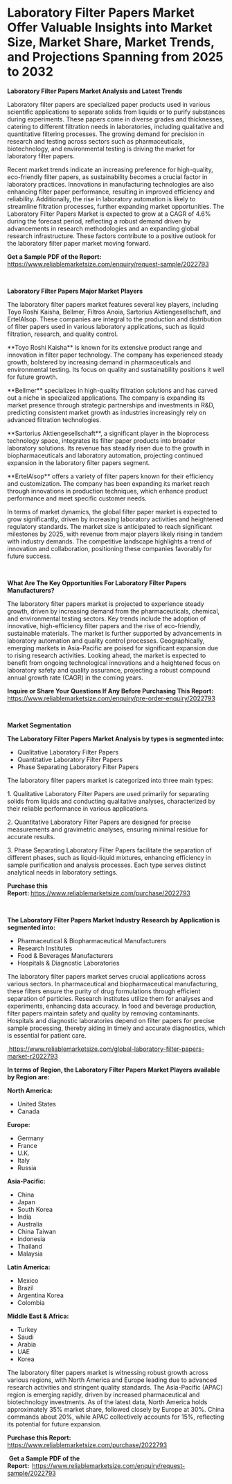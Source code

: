 <p><h1>Laboratory Filter Papers Market Offer Valuable Insights into Market Size, Market Share, Market Trends, and Projections Spanning from 2025 to 2032</h1></p><p><strong>Laboratory Filter Papers Market Analysis and Latest Trends</strong></p>
<p><p>Laboratory filter papers are specialized paper products used in various scientific applications to separate solids from liquids or to purify substances during experiments. These papers come in diverse grades and thicknesses, catering to different filtration needs in laboratories, including qualitative and quantitative filtering processes. The growing demand for precision in research and testing across sectors such as pharmaceuticals, biotechnology, and environmental testing is driving the market for laboratory filter papers.</p><p>Recent market trends indicate an increasing preference for high-quality, eco-friendly filter papers, as sustainability becomes a crucial factor in laboratory practices. Innovations in manufacturing technologies are also enhancing filter paper performance, resulting in improved efficiency and reliability. Additionally, the rise in laboratory automation is likely to streamline filtration processes, further expanding market opportunities. The Laboratory Filter Papers Market is expected to grow at a CAGR of 4.6% during the forecast period, reflecting a robust demand driven by advancements in research methodologies and an expanding global research infrastructure. These factors contribute to a positive outlook for the laboratory filter paper market moving forward.</p></p>
<p><strong>Get a Sample PDF of the Report:&nbsp;</strong> <a href="https://www.reliablemarketsize.com/enquiry/request-sample/2022793?utm_campaign=1143&utm_medium=2&utm_source=Github&utm_content=ia&utm_term=13042025&utm_id=laboratory-filter-papers">https://www.reliablemarketsize.com/enquiry/request-sample/2022793</a></p>
<p>&nbsp;</p>
<p><strong>Laboratory Filter Papers Major Market Players</strong></p>
<p><p>The laboratory filter papers market features several key players, including Toyo Roshi Kaisha, Bellmer, Filtros Anoia, Sartorius Aktiengesellschaft, and ErtelAlsop. These companies are integral to the production and distribution of filter papers used in various laboratory applications, such as liquid filtration, research, and quality control.</p><p>**Toyo Roshi Kaisha** is known for its extensive product range and innovation in filter paper technology. The company has experienced steady growth, bolstered by increasing demand in pharmaceuticals and environmental testing. Its focus on quality and sustainability positions it well for future growth.</p><p>**Bellmer** specializes in high-quality filtration solutions and has carved out a niche in specialized applications. The company is expanding its market presence through strategic partnerships and investments in R&D, predicting consistent market growth as industries increasingly rely on advanced filtration technologies.</p><p>**Sartorius Aktiengesellschaft**, a significant player in the bioprocess technology space, integrates its filter paper products into broader laboratory solutions. Its revenue has steadily risen due to the growth in biopharmaceuticals and laboratory automation, projecting continued expansion in the laboratory filter papers segment.</p><p>**ErtelAlsop** offers a variety of filter papers known for their efficiency and customization. The company has been expanding its market reach through innovations in production techniques, which enhance product performance and meet specific customer needs.</p><p>In terms of market dynamics, the global filter paper market is expected to grow significantly, driven by increasing laboratory activities and heightened regulatory standards. The market size is anticipated to reach significant milestones by 2025, with revenue from major players likely rising in tandem with industry demands. The competitive landscape highlights a trend of innovation and collaboration, positioning these companies favorably for future success.</p></p>
<p>&nbsp;</p>
<p><strong>What Are The Key Opportunities For Laboratory Filter Papers Manufacturers?</strong></p>
<p><p>The laboratory filter papers market is projected to experience steady growth, driven by increasing demand from the pharmaceuticals, chemical, and environmental testing sectors. Key trends include the adoption of innovative, high-efficiency filter papers and the rise of eco-friendly, sustainable materials. The market is further supported by advancements in laboratory automation and quality control processes. Geographically, emerging markets in Asia-Pacific are poised for significant expansion due to rising research activities. Looking ahead, the market is expected to benefit from ongoing technological innovations and a heightened focus on laboratory safety and quality assurance, projecting a robust compound annual growth rate (CAGR) in the coming years.</p></p>
<p><strong>Inquire or Share Your Questions If Any Before Purchasing This Report:</strong> <a href="https://www.reliablemarketsize.com/enquiry/pre-order-enquiry/2022793?utm_campaign=1143&utm_medium=2&utm_source=Github&utm_content=ia&utm_term=13042025&utm_id=laboratory-filter-papers">https://www.reliablemarketsize.com/enquiry/pre-order-enquiry/2022793</a></p>
<p>&nbsp;</p>
<p><strong>Market Segmentation</strong></p>
<p><strong>The Laboratory Filter Papers Market Analysis by types is segmented into:</strong></p>
<p><ul><li>Qualitative Laboratory Filter Papers</li><li>Quantitative Laboratory Filter Papers</li><li>Phase Separating Laboratory Filter Papers</li></ul></p>
<p><p>The laboratory filter papers market is categorized into three main types: </p><p>1. Qualitative Laboratory Filter Papers are used primarily for separating solids from liquids and conducting qualitative analyses, characterized by their reliable performance in various applications. </p><p>2. Quantitative Laboratory Filter Papers are designed for precise measurements and gravimetric analyses, ensuring minimal residue for accurate results. </p><p>3. Phase Separating Laboratory Filter Papers facilitate the separation of different phases, such as liquid-liquid mixtures, enhancing efficiency in sample purification and analysis processes. Each type serves distinct analytical needs in laboratory settings.</p></p>
<p><strong>Purchase this Report:&nbsp;</strong><a href="https://www.reliablemarketsize.com/purchase/2022793?utm_campaign=1143&utm_medium=2&utm_source=Github&utm_content=ia&utm_term=13042025&utm_id=laboratory-filter-papers">https://www.reliablemarketsize.com/purchase/2022793</a></p>
<p>&nbsp;</p>
<p><strong>The Laboratory Filter Papers Market Industry Research by Application is segmented into:</strong></p>
<p><ul><li>Pharmaceutical & Biopharmaceutical Manufacturers</li><li>Research Institutes</li><li>Food & Beverages Manufacturers</li><li>Hospitals & Diagnostic Laboratories</li></ul></p>
<p><p>The laboratory filter papers market serves crucial applications across various sectors. In pharmaceutical and biopharmaceutical manufacturing, these filters ensure the purity of drug formulations through efficient separation of particles. Research institutes utilize them for analyses and experiments, enhancing data accuracy. In food and beverage production, filter papers maintain safety and quality by removing contaminants. Hospitals and diagnostic laboratories depend on filter papers for precise sample processing, thereby aiding in timely and accurate diagnostics, which is essential for patient care.</p></p>
<p><a href="https://www.reliablemarketsize.com/global-laboratory-filter-papers-market-r2022793?utm_campaign=1143&utm_medium=2&utm_source=Github&utm_content=ia&utm_term=13042025&utm_id=laboratory-filter-papers">&nbsp;https://www.reliablemarketsize.com/global-laboratory-filter-papers-market-r2022793</a></p>
<p><strong>In terms of Region, the Laboratory Filter Papers Market Players available by Region are:</strong></p>
<p>
    <p> <strong> North America: </strong>
        <ul>
            <li>United States</li>
            <li>Canada</li>
        </ul>
        </p> 
    <p> <strong> Europe: </strong>
        <ul>
            <li>Germany</li>
            <li>France</li>
            <li>U.K.</li>
            <li>Italy</li>
            <li>Russia</li>
        </ul>
        </p> 
    <p> <strong> Asia-Pacific: </strong>
        <ul>
            <li>China</li>
            <li>Japan</li>
            <li>South Korea</li>
            <li>India</li>
            <li>Australia</li>
            <li>China Taiwan</li>
            <li>Indonesia</li>
            <li>Thailand</li>
            <li>Malaysia</li>
        </ul>
        </p> 
    <p> <strong> Latin America: </strong>
        <ul>
            <li>Mexico</li>
            <li>Brazil</li>
            <li>Argentina Korea</li>
            <li>Colombia</li>
        </ul>
        </p> 
    <p> <strong> Middle East & Africa: </strong>
        <ul>
            <li>Turkey</li>
            <li>Saudi</li>
            <li>Arabia</li>
            <li>UAE</li>
            <li>Korea</li>
        </ul>
    </p>
    </p>
<p><p>The laboratory filter papers market is witnessing robust growth across various regions, with North America and Europe leading due to advanced research activities and stringent quality standards. The Asia-Pacific (APAC) region is emerging rapidly, driven by increased pharmaceutical and biotechnology investments. As of the latest data, North America holds approximately 35% market share, followed closely by Europe at 30%. China commands about 20%, while APAC collectively accounts for 15%, reflecting its potential for future expansion.</p></p>
<p><strong>Purchase this Report: </strong><a href="https://www.reliablemarketsize.com/purchase/2022793?utm_campaign=1143&utm_medium=2&utm_source=Github&utm_content=ia&utm_term=13042025&utm_id=laboratory-filter-papers">https://www.reliablemarketsize.com/purchase/2022793</a></p>
<p>&nbsp;<strong>Get a Sample PDF of the Report:&nbsp;&nbsp;</strong><a href="https://www.reliablemarketsize.com/enquiry/request-sample/2022793?utm_campaign=1143&utm_medium=2&utm_source=Github&utm_content=ia&utm_term=13042025&utm_id=laboratory-filter-papers">https://www.reliablemarketsize.com/enquiry/request-sample/2022793</a></p>
<p><strong></strong></p>
<p><p></p><p></p><p></p></p>